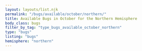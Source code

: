 ```yaml
---
layout: layouts/list.njk
permalink: "/bugs/available/october/northern/"
title: Available Bugs in October for the Northern Hemisphere
body_class: bugs
filter_by_tag: "type_bugs_available_october_northern"
type: "bugs"
listing: "bugs"
hemisphere: "northern"
---
```

